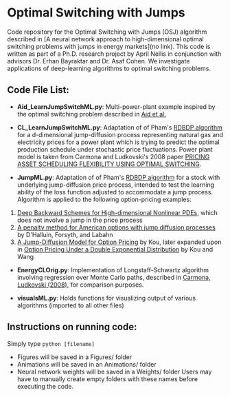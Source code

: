 # Optimal Switching with Jumps
Code repository for the Optimal Switching with Jumps (OSJ) algorithm described in [A neural network approach to high-dimensional optimal switching problems with jumps in energy markets](no link). This code is written as part of a Ph.D. research project by April Nellis in conjunction with advisors Dr. Erhan Bayraktar and Dr. Asaf Cohen. We investigate applications of deep-learning algorithms to optimal switching problems.

## Code File List:
- **Aid_LearnJumpSwitchML.py**: Multi-power-plant example inspired by the optimal switching problem described in [Aid et al.](https://epubs.siam.org/doi/abs/10.1137/120897298)

- **CL_LearnJumpSwitchML.py**: Adaptation of of Pham's [RDBDP algorithm](https://www.researchgate.net/publication/337746171_Deep_backward_schemes_for_high-dimensional_nonlinear_PDEs) for a d-dimensional jump-diffusion process representing natural gas and electricity prices for a power plant which is trying to predict the optimal production schedule under stochastic price fluctuations. Power plant model is taken from Carmona and Ludkovski's 2008 paper [PRICING ASSET SCHEDULING FLEXIBILITY USING OPTIMAL SWITCHING](https://www.tandfonline.com/doi/full/10.1080/13504860802170507).

- **JumpML.py**: Adaptation of of Pham's [RDBDP algorithm](https://www.researchgate.net/publication/337746171_Deep_backward_schemes_for_high-dimensional_nonlinear_PDEs) for a stock with underlying jump-diffusion price process, intended to test the learning ability of the loss function adjusted to accommodate a jump process. Algorithm is applied to the following option-pricing examples:
1. [Deep Backward Schemes for High-dimensional Nonlinear PDEs](https://www.researchgate.net/publication/337746171_Deep_backward_schemes_for_high-dimensional_nonlinear_PDEs), which does not involve a jump in the price process
2. [A penalty method for American options with jump diffusion processes](https://link.springer.com/article/10.1007/s00211-003-0511-8) by D'Halluin, Forsyth, and Labahn
3. [A Jump-Diffusion Model for Option Pricing](http://www.columbia.edu/~sk75/MagSci02.pdf) by Kou, later expanded upon in [Option Pricing Under a Double Exponential Distribution](https://pubsonline.informs.org/doi/abs/10.1287/mnsc.1030.0163) by Kou and Wang

- **EnergyCLOrig.py**: Implementation of Longstaff-Schwartz algorithm involving regression over Monte Carlo paths, described in [Carmona, Ludkovski (2008)](https://www.tandfonline.com/doi/full/10.1080/13504860802170507), for comparison purposes.

- **visualsML.py**: Holds functions for visualizing output of various algorithms (imported to all other files)

## Instructions on running code:
Simply type `python [filename]`
- Figures will be saved in a Figures/ folder
- Animations will be saved in an Animations/ folder
- Neural network weights will be saved in a Weights/ folder
Users may have to manually create empty folders with these names before executing the code.
